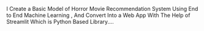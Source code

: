 I Create a Basic Model of Horror Movie Recommendation System Using End to End Machine Learning , And Convert Into a Web App With The Help of Streamlit Which is Python Based Library....
